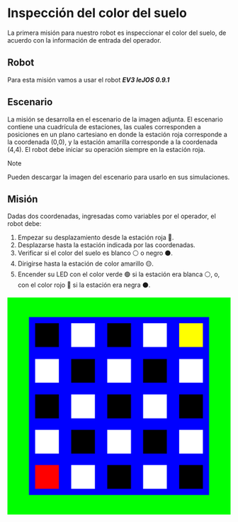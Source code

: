 # Inspección del color del suelo

La primera misión para nuestro robot es inspeccionar el color del suelo, de acuerdo con la información de entrada del operador.
## Robot
Para esta misión vamos a usar el robot ***EV3 leJOS 0.9.1***

## Escenario
La misión se desarrolla en el escenario de la imagen adjunta. El escenario contiene una cuadrícula de estaciones, las cuales corresponden a posiciones en un plano cartesiano en donde la estación roja corresponde a la coordenada (0,0), y la estación amarilla corresponde a la coordenada (4,4). El robot debe iniciar su operación siempre en la estación roja. 

>[!NOTE]
>Pueden descargar la imagen del escenario para usarlo en sus simulaciones. 

## Misión

Dadas dos coordenadas, ingresadas como variables por el operador, el robot debe:
1.	Empezar su desplazamiento desde la estación roja :red_circle:. 
2.	Desplazarse hasta la estación indicada por las coordenadas. 
3.	Verificar si el color del suelo es blanco :white_circle: o negro :black_circle:. 
4.	Dirigirse hasta la estación de color amarillo :yellow_circle:. 
5.	Encender su LED con el color verde :green_circle: si la estación era blanca :white_circle:, o, con el color rojo :red_circle: si la estación era negra :black_circle:. 

![Imagen practica 1.](grid.png)

